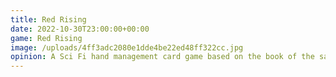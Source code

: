 ```yaml
---
title: Red Rising
date: 2022-10-30T23:00:00+00:00
game: Red Rising
image: /uploads/4ff3adc2080e1dde4be22ed48ff322cc.jpg
opinion: A Sci Fi hand management card game based on the book of the same name. Sort of like multiplayer Gun Rummy with card effects. Was perhaps a bit too wild with 5 players and very luck of the draw based.
---
```


